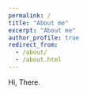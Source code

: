 ```yaml
---
permalink: /
title: "About me"
excerpt: "About me"
author_profile: true 
redirect_from: 
  - /about/
  - /about.html
---
```



Hi, There.
